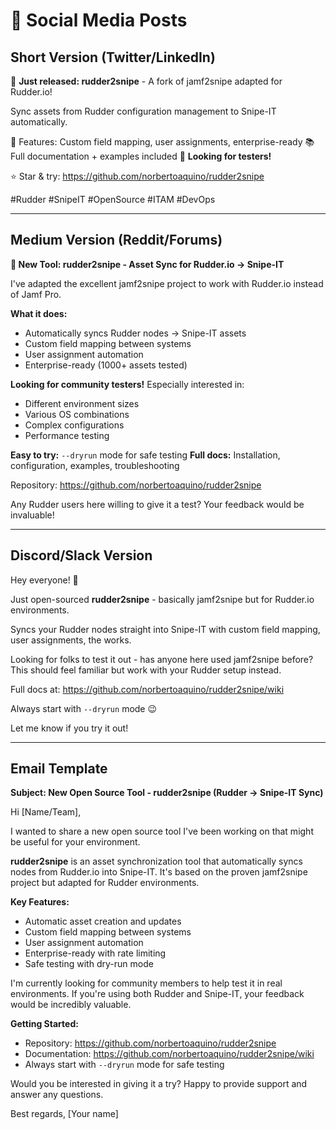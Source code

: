 # 📱 Social Media Posts

## Short Version (Twitter/LinkedIn)

🚀 **Just released: rudder2snipe** - A fork of jamf2snipe adapted for Rudder.io!

Sync assets from Rudder configuration management to Snipe-IT automatically.

🔧 Features: Custom field mapping, user assignments, enterprise-ready
📚 Full documentation + examples included
🧪 **Looking for testers!**

⭐ Star & try: https://github.com/norbertoaquino/rudder2snipe

#Rudder #SnipeIT #OpenSource #ITAM #DevOps

---

## Medium Version (Reddit/Forums)

**🎉 New Tool: rudder2snipe - Asset Sync for Rudder.io → Snipe-IT**

I've adapted the excellent jamf2snipe project to work with Rudder.io instead of Jamf Pro. 

**What it does:**
- Automatically syncs Rudder nodes → Snipe-IT assets
- Custom field mapping between systems
- User assignment automation
- Enterprise-ready (1000+ assets tested)

**Looking for community testers!** Especially interested in:
- Different environment sizes
- Various OS combinations  
- Complex configurations
- Performance testing

**Easy to try:** `--dryrun` mode for safe testing
**Full docs:** Installation, configuration, examples, troubleshooting

Repository: https://github.com/norbertoaquino/rudder2snipe

Any Rudder users here willing to give it a test? Your feedback would be invaluable!

---

## Discord/Slack Version

Hey everyone! 👋

Just open-sourced **rudder2snipe** - basically jamf2snipe but for Rudder.io environments.

Syncs your Rudder nodes straight into Snipe-IT with custom field mapping, user assignments, the works.

Looking for folks to test it out - has anyone here used jamf2snipe before? This should feel familiar but work with your Rudder setup instead.

Full docs at: https://github.com/norbertoaquino/rudder2snipe/wiki

Always start with `--dryrun` mode 😉

Let me know if you try it out!

---

## Email Template

**Subject: New Open Source Tool - rudder2snipe (Rudder → Snipe-IT Sync)**

Hi [Name/Team],

I wanted to share a new open source tool I've been working on that might be useful for your environment.

**rudder2snipe** is an asset synchronization tool that automatically syncs nodes from Rudder.io into Snipe-IT. It's based on the proven jamf2snipe project but adapted for Rudder environments.

**Key Features:**
- Automatic asset creation and updates
- Custom field mapping between systems
- User assignment automation  
- Enterprise-ready with rate limiting
- Safe testing with dry-run mode

I'm currently looking for community members to help test it in real environments. If you're using both Rudder and Snipe-IT, your feedback would be incredibly valuable.

**Getting Started:**
- Repository: https://github.com/norbertoaquino/rudder2snipe
- Documentation: https://github.com/norbertoaquino/rudder2snipe/wiki
- Always start with `--dryrun` mode for safe testing

Would you be interested in giving it a try? Happy to provide support and answer any questions.

Best regards,
[Your name]
